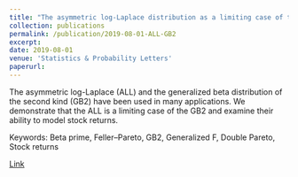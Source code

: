 ```yaml
---
title: "The asymmetric log-Laplace distribution as a limiting case of the generalized beta distribution"
collection: publications
permalink: /publication/2019-08-01-ALL-GB2
excerpt:
date: 2019-08-01
venue: 'Statistics & Probability Letters'
paperurl:
---
```

The asymmetric log-Laplace (ALL) and the generalized beta distribution of the second kind (GB2) have been used in many applications. We demonstrate that the ALL is a limiting case of the GB2 and examine their ability to model stock returns.

Keywords: Beta prime, Feller–Pareto, GB2, Generalized F, Double Pareto, Stock returns

[Link](https://www.sciencedirect.com/science/article/abs/pii/S016771521930094X)

